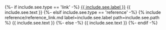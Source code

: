 {%- if include.see.type == 'link' -%}
[{{ include.see.label }}]({{include.see.path}}) {{ include.see.text }}
{%- elsif include.see.type == 'reference' -%}
{% include reference/reference_link.md label=include.see.label path=include.see.path %} {{ include.see.text }}
{%- else -%}
{{ include.see.text }}
{%- endif -%}
